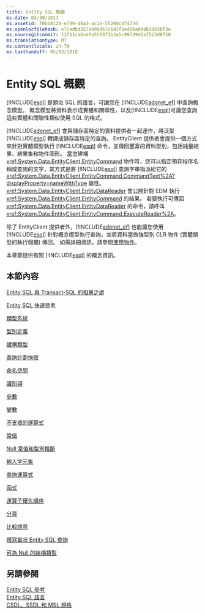 ```yaml
---
title: Entity SQL 概觀
ms.date: 03/30/2017
ms.assetid: f0bb8120-e709-40a3-ac1e-5520dc47477d
ms.openlocfilehash: e7cadbd357ab96d67c6d1f1e49ba0d8b3883bf3e
ms.sourcegitcommit: 11f11ca6cefe555972b3a5c99729d1a7523d8f50
ms.translationtype: MT
ms.contentlocale: zh-TW
ms.lasthandoff: 05/03/2018
---
```

# <a name="entity-sql-overview"></a>Entity SQL 概觀
[!INCLUDE[esql](../../../../../../includes/esql-md.md)] 是類似 SQL 的語言，可讓您在 [!INCLUDE[adonet_ef](../../../../../../includes/adonet-ef-md.md)] 中查詢概念模型。 概念模型將資料表示成實體和關聯性，以及[!INCLUDE[esql](../../../../../../includes/esql-md.md)]可讓您查詢這些實體和關聯性類似使用 SQL 的格式。  
  
 [!INCLUDE[adonet_ef](../../../../../../includes/adonet-ef-md.md)] 會與儲存區特定的資料提供者一起運作，將泛型 [!INCLUDE[esql](../../../../../../includes/esql-md.md)] 轉譯成儲存區特定的查詢。 EntityClient 提供者會提供一個方式來針對實體模型執行 [!INCLUDE[esql](../../../../../../includes/esql-md.md)] 命令，並傳回豐富的資料型別，包括純量結果、結果集和物件圖形。 當您建構 <xref:System.Data.EntityClient.EntityCommand> 物件時，您可以指定預存程序名稱或查詢的文字，其方式是將 [!INCLUDE[esql](../../../../../../includes/esql-md.md)] 查詢字串指派給它的 <xref:System.Data.EntityClient.EntityCommand.CommandText%2A?displayProperty=nameWithType> 屬性。 <xref:System.Data.EntityClient.EntityDataReader> 會公開針對 EDM 執行 <xref:System.Data.EntityClient.EntityCommand> 的結果。 若要執行可傳回 <xref:System.Data.EntityClient.EntityDataReader> 的命令，請呼叫 <xref:System.Data.EntityClient.EntityCommand.ExecuteReader%2A>。  
  
 除了 EntityClient 提供者外，[!INCLUDE[adonet_ef](../../../../../../includes/adonet-ef-md.md)] 也能讓您使用 [!INCLUDE[esql](../../../../../../includes/esql-md.md)] 針對概念模型執行查詢，並將資料當做強型別 CLR 物件 (實體類型的執行個體) 傳回。 如需詳細資訊，請參閱[使用物件](../../../../../../docs/framework/data/adonet/ef/working-with-objects.md)。  
  
 本章節提供有關 [!INCLUDE[esql](../../../../../../includes/esql-md.md)] 的概念資訊。  
  
## <a name="in-this-section"></a>本節內容  
 [Entity SQL 與 Transact-SQL 的相異之處](../../../../../../docs/framework/data/adonet/ef/language-reference/how-entity-sql-differs-from-transact-sql.md)  
  
 [Entity SQL 快速參考](../../../../../../docs/framework/data/adonet/ef/language-reference/entity-sql-quick-reference.md)  
  
 [類型系統](../../../../../../docs/framework/data/adonet/ef/language-reference/type-system-entity-sql.md)  
  
 [型別定義](../../../../../../docs/framework/data/adonet/ef/language-reference/type-definitions-entity-sql.md)  
  
 [建構類型](../../../../../../docs/framework/data/adonet/ef/language-reference/constructing-types-entity-sql.md)  
  
 [查詢計劃快取](../../../../../../docs/framework/data/adonet/ef/language-reference/query-plan-caching-entity-sql.md)  
  
 [命名空間](../../../../../../docs/framework/data/adonet/ef/language-reference/namespaces-entity-sql.md)  
  
 [識別項](../../../../../../docs/framework/data/adonet/ef/language-reference/identifiers-entity-sql.md)  
  
 [參數](../../../../../../docs/framework/data/adonet/ef/language-reference/parameters-entity-sql.md)  
  
 [變數](../../../../../../docs/framework/data/adonet/ef/language-reference/variables-entity-sql.md)  
  
 [不支援的運算式](../../../../../../docs/framework/data/adonet/ef/language-reference/unsupported-expressions-entity-sql.md)  
  
 [常值](../../../../../../docs/framework/data/adonet/ef/language-reference/literals-entity-sql.md)  
  
 [Null 常值和型別推斷](../../../../../../docs/framework/data/adonet/ef/language-reference/null-literals-and-type-inference-entity-sql.md)  
  
 [輸入字元集](../../../../../../docs/framework/data/adonet/ef/language-reference/input-character-set-entity-sql.md)  
  
 [查詢運算式](../../../../../../docs/framework/data/adonet/ef/language-reference/query-expressions-entity-sql.md)  
  
 [函式](../../../../../../docs/framework/data/adonet/ef/language-reference/functions-entity-sql.md)  
  
 [運算子優先順序](../../../../../../docs/framework/data/adonet/ef/language-reference/operator-precedence-entity-sql.md)  
  
 [分頁](../../../../../../docs/framework/data/adonet/ef/language-reference/paging-entity-sql.md)  
  
 [比較語意](../../../../../../docs/framework/data/adonet/ef/language-reference/comparison-semantics-entity-sql.md)  
  
 [撰寫巢狀 Entity SQL 查詢](../../../../../../docs/framework/data/adonet/ef/language-reference/composing-nested-entity-sql-queries.md)  
  
 [可為 Null 的結構類型](../../../../../../docs/framework/data/adonet/ef/language-reference/nullable-structured-types-entity-sql.md)  
  
## <a name="see-also"></a>另請參閱  
 [Entity SQL 參考](../../../../../../docs/framework/data/adonet/ef/language-reference/entity-sql-reference.md)  
 [Entity SQL 語言](../../../../../../docs/framework/data/adonet/ef/language-reference/entity-sql-language.md)  
 [CSDL、SSDL 和 MSL 規格](../../../../../../docs/framework/data/adonet/ef/language-reference/csdl-ssdl-and-msl-specifications.md)
